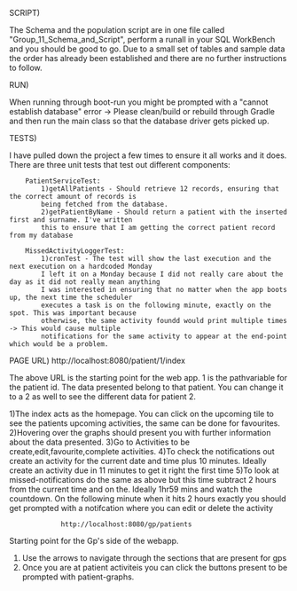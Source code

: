 SCRIPT)

The Schema and the population script are in one file called "Group_11_Schema_and_Script", perform a runall in your SQL
WorkBench and you should be good to go. Due to a small set of tables and sample data the order has already been established and there are
no further instructions to follow.


RUN)

When running through boot-run you might be prompted with a "cannot establish database" error -> Please clean/build or rebuild through
Gradle and then run the main class so that the database driver gets picked up. 

TESTS)

I have pulled down the project a few times to ensure it all works and it does. There are three unit tests that test out
different components:

		PatientServiceTest:
			1)getAllPatients - Should retrieve 12 records, ensuring that the correct amount of records is 
			being fetched from the database.
			2)getPatientByName - Should return a patient with the inserted first and surname. I've written
			this to ensure that I am getting the correct patient record from my database

		MissedActivityLoggerTest:
			1)cronTest - The test will show the last execution and the next execution on a hardcoded Monday
			I left it on a Monday because I did not really care about the day as it did not really mean anything
			I was interested in ensuring that no matter when the app boots up, the next time the scheduler 
			executes a task is on the following minute, exactly on the spot. This was important because  
			otherwise, the same activity foundd would print multiple times -> This would cause multiple 
			notifications for the same activity to appear at the end-point which would be a problem.


PAGE URL)
				 http://localhost:8080/patient/1/index 
	
The above URL is the starting point for the web app. 1 is the pathvariable for the patient id. The data presented belong to that patient. You can
change it to a 2 as well to see the different data for patient 2. 

1)The index acts as the homepage. You can click on the upcoming tile to see the patients upcoming activities, the same can be done for favourites.
2)Hovering over the graphs should present you with further information about the data presented.
3)Go to Activities to be create,edit,favourite,complete activities.
4)To check the notifications out create an activity for the current date and time plus 10 minutes. Ideally create an activity due in 11 minutes to
get it right the first time
5)To look at missed-notifications do the same as above but this time subtract 2 hours from the current time and on the. Ideally 1hr59 mins and
watch the countdown. On the following minute when it hits 2 hours exactly you should get prompted with a notifcation where you can edit or delete
the activity


				 http://localhost:8080/gp/patients 

Starting point for the Gp's side of the webapp.

1) Use the arrows to navigate through the sections that are present for gps
2) Once you are at patient activiteis you can click the buttons present to be prompted with patient-graphs.
